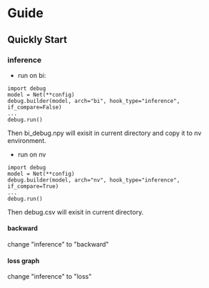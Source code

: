 # Guide
## Quickly Start
### inference
- run on bi:
```
import debug
model = Net(**config)
debug.builder(model, arch="bi", hook_type="inference", if_compare=False)
...
debug.run()
```
Then bi_debug.npy will exisit in current directory and copy it to nv environment.
- run on nv
```
import debug
model = Net(**config)
debug.builder(model, arch="nv", hook_type="inference", if_compare=True)
...
debug.run()
```
Then debug.csv will exisit in current directory.
#### backward
change "inference" to "backward"
#### loss graph
change "inference" to "loss"


